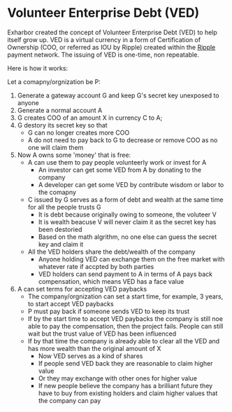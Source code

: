 Volunteer Enterprise Debt (VED)
==========

Exharbor created the concept of Volunteer Enterprise Debt (VED) to help itself grow up. VED is a virtual currency in a form of Certification of Ownership (COO, or referred as IOU by Ripple) created within the [Ripple](https://ripple.com) payment network. The issuing of VED is one-time, non repeatable.

Here is how it works:

Let a comapny/orgnization be P:

1. Generate a gateway account G and keep G's secret key unexposed to anyone
1. Generate a normal account A
1. G creates COO of an amount X in currency C to A;
1. G destory its secret key so that
	* G can no longer creates more COO
	* A do not need to pay back to G to decrease or remove COO as no one will claim them
1. Now A owns some 'money' that is free:
	* A can use them to pay people volunteerly work or invest for A
		* An investor can get some VED from A by donating to the company
		* A developer can get some VED by contribute wisdom or labor to the comapny
	* C issued by G serves as a form of debt and wealth at the same time for all the people trusts G
		* It is debt because originally owing to someone, the voluteer V
		* It is wealth beacuse V will never claim it as the secret key has been destoried 
		* Based on the math algrithm, no one else can guess the secret key and claim it
	* All the VED holders share the debt/wealth of the company
		* Anyone holding VED can exchange them on the free market with whatever rate if accpted by both parties
		* VED holders can send payment to A in terms of A pays back compensation, which means VED has a face value
1. A can set terms for accepting VED paybacks
	* The company/orgnization can set a start time, for example, 3 years, to start accept VED paybacks
	* P must pay back if someone sends VED to keep its trust
	* If by the start time to accept VED paybacks the company is still noe able to pay the compensation, then the project fails. People can still wait but the trust value of VED has been influenced
	* If by that time the company is already able to clear all the VED and has more wealth than the original amount of X
		* Now VED serves as a kind of shares
		* If people send VED back they are reasonable to claim higher value
		* Or they may exchange with other ones for higher value
		* If new people believe the company has a brilliant future they have to buy from existing holders and claim higher values that the company can pay
